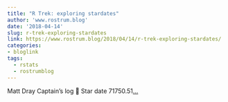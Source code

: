 ```yaml
---
title: "R Trek: exploring stardates"
author: 'www.rostrum.blog'
date: '2018-04-14'
slug: r-trek-exploring-stardates
link: https://www.rostrum.blog/2018/04/14/r-trek-exploring-stardates/
categories:
- bloglink
tags:
  - rstats
  - rostrumblog
---
```


Matt Dray Captain’s log 📖 Star date 71750.51[... <i class="fas fa-external-link-alt"></i>](https://www.rostrum.blog/2018/04/14/r-trek-exploring-stardates/)


